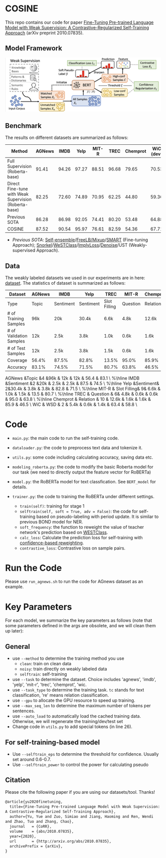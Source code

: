 # COSINE
This repo contains our code for paper [Fine-Tuning Pre-trained Language Model with Weak Supervision: A Contrastive-Regularized Self-Training Approach](https://arxiv.org/abs/2010.07835) (arXiv preprint 2010.07835).

## Model Framework

![BOND-Framework](docs/COSINE.png)

## Benchmark
The results on different datasets are summarized as follows:

| Method | AGNews | IMDB | Yelp | MIT-R | TREC | Chemprot | WiC (dev) |
| ------ | ------- | ----- | ----------- | ------- | -------- | -------- | -------- | 
| Full Supervision (Roberta-base)  | 91.41 | 94.26 | 97.27 |  88.51 | 96.68 | 79.65 |  70.53 |
| Direct Fine-tune with Weak Supervision (Roberta-base) | 82.25 | 72.60 | 74.89 |  70.95 |  62.25 |  44.80 | 59.36 |
| Previous SOTA | 86.28 | 86.98 | 92.05 | 74.41 | 80.20 | 53.48 | 64.88 |
| COSINE | 87.52 | 90.54 | 95.97 | 76.61 | 82.59 | 54.36 | 67.71 | 

- *Previous SOTA*: [Self-ensemble](https://arxiv.org/abs/2002.10345)/[FreeLB](https://openreview.net/forum?id=BygzbyHFvB)[/Mixup](https://openreview.net/forum?id=r1Ddp1-Rb)/[SMART](https://www.aclweb.org/anthology/2020.acl-main.197/) (Fine-tuning Approach); [Snorkel](https://www.ncbi.nlm.nih.gov/pmc/articles/PMC5951191/)/[WeSTClass](https://arxiv.org/abs/1812.11270)/[ImplyLoss](https://openreview.net/forum?id=SkeuexBtDr)/[Denoise](https://arxiv.org/abs/2010.04582)/UST (Weakly-supervised Approach).


## Data

The weakly labeled datasets we used in our experiments are in here: [dataset](data). The statistics of dataset is summarized as follows:

| Dataset | AGNews | IMDB | Yelp | TREC | MIT-R | Chemprot | WiC (dev) |
| ------ | ------- | ----- | ----------- | ------- | -------- | -------- | -------- | 
| Type | Topic | Sentiment | Sentiment |  Slot Filling | Question | Relation |  Word Sense Disambiguation |
| # of Training Samples  | 96k | 20k |  30.4k |  6.6k | 4.8k | 12.6k |  5.4k |
| # of Validation Samples | 12k | 2.5k | 3.8k | 1.0k |  0.6k |    1.6k | 0.6k |
|# of Test Samples | 12k | 2.5k | 3.8k |  1.5k |  0.6k |  1.6k | 1.4k |
| Coverage | 56.4\%  |  87.5\% | 82.8\% | 13.5\% | 95.0\% | 85.9\%  | 63.4\%  |
| Accuracy | 83.1\% | 74.5\% | 71.5\% | 80.7\% | 63.8\% | 46.5\%  | 58.8\%  | 

AGNews &Topic &4 &96k & 12k & 12k & 56.4 & 83.1 \\ %\hline
            IMDB &Sentiment &2 &20k & 2.5k & 2.5k & 87.5 & 74.5 \\ %\hline
            Yelp &Sentiment& 2&30.4k & 3.8k & 3.8k & 82.8 & 71.5 \\ %\hline
            MIT-R & Slot Filling& 9& 6.6k & 1.0k & 1.5k & 13.5 & 80.7 \\ %\hline
            TREC & Question & 6& 4.8k & 0.6k & 0.6k & 95.0  & 63.8 \\ %\hline
            Chemprot & Relation & 10 & 12.6k & 1.6k & 1.6k &  85.9 & 46.5  \\
            WiC & WSD & 2 & 5.4k & 0.6k & 1.4k & 63.4 & 58.8 \\
# Code
- `main.py`: the main code to run the self-training code.

- `dataloader.py`: the code to preprocess text data and tokenize it.

- `utils.py`: some code including calculating accuracy, saving data etc.

- `modeling_roberta.py`: the code to modify the basic Roberta model for our task (we need to directly output the feature vector for RoBERTa)

- `model.py`: the RoBERTa model for text classfication. See `BERT_model` for details.
  
- `trainer.py`: the code to training the RoBERTa under different settings.
   - `train(self)`: training for stage 1
   - `selftrain(self, soft = True, adv = False)`: the code for self-training based on pseudo-labeling with period update. It is similar to previous BOND model for NER.
   - `soft_frequency`: the function to reweight the value of teacher network's prediction based on [WESTClass](https://arxiv.org/abs/1812.11270).
   - `calc_loss`: Calculate the prediction loss for self-training with [confidence-based reweighting](https://arxiv.org/abs/1908.09822).
   - `contrastive_loss`: Contrastive loss on sample pairs.

# Run the Code
Please use `run_agnews.sh` to run the code for AGnews dataset as an example.


# Key Parameters
For each model, we summarize the key parameters as follows (note that some parameters defined in the args are obsolete, and we will clean them up later): 
## General
 - use `--method` to determine the training method you use
    - `clean`: train on clean data
    - `noisy`: train directly on weakly labeled data
    - `selftrain`: self-training
- use `--task` to determine the dataset. Choice includes 'agnews', 'imdb', 'yelp', 'mit-r', 'trec', 'chemprot', 'wic.
-  use `--task_type` to determine the training task. `tc` stands for text classification, 're' means relation classification.
-  use `--gpu` to allocate the GPU resource to speed up training.
- use `--max_seq_len` to determine the maximum number of tokens per sentences. 
- use `--auto_load` to automatically load the cached training data. Otherwise, we will regenerate the training/dev/test set
- Change code in `utils.py` to add special tokens (in line 26).
## For self-training-based model
  - Use `--selftrain_eps` to determine the threshold for confidence. Usually set around 0.6-0.7.
  - Use `--selftrain_power` to control the power for calculating pseudo

## Citation

Please cite the following paper if you are using our datasets/tool. Thanks!

```
@article{yu2020finetuning,
  title={Fine-Tuning Pre-trained Language Model with Weak Supervision: A Contrastive-Regularized Self-Training Approach},
  author={Yu, Yue and Zuo, Simiao and Jiang, Haoming and Ren, Wendi and Zhao, Tuo and Zhang, Chao},
  journal   = {CoRR},
  volume    = {abs/2010.07835},
  year={2020},
  url       = {http://arxiv.org/abs/2010.07835},
  archivePrefix = {arXiv},
}
```
